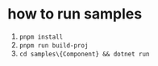 # how to run samples

1. `pnpm install`
2. `pnpm run build-proj`
3. `cd samples\{Component} && dotnet run`

